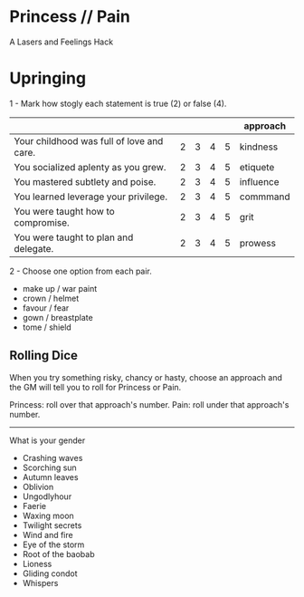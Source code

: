 # Princess // Pain

A Lasers and Feelings Hack

# Upringing

1 - Mark how stogly each statement is true (2) or false (4). 

|  	|   	|   	|   	|   	| approach  	|
|----------------------------------------------------------	|---	|---	|---	|---	|-----------	|
| Your childhood was full of love and care.                	| 2 	| 3 	| 4 	| 5 	| kindness  	|
| You socialized aplenty as you grew.                      	| 2 	| 3 	| 4 	| 5 	| etiquete  	|
| You mastered subtlety and poise.                         	| 2 	| 3 	| 4 	| 5 	| influence 	|
| You learned leverage your privilege.                     	| 2 	| 3 	| 4 	| 5 	| commmand  	|
| You were taught how to compromise.                       	| 2 	| 3 	| 4 	| 5 	| grit      	|
| You were taught to plan and delegate.                    	| 2 	| 3 	| 4 	| 5 	| prowess   	|

2 - Choose one option from each pair.

- make up  / war paint
- crown    / helmet
- favour   / fear
- gown     / breastplate
- tome     / shield

## Rolling Dice

When you try something risky, chancy or hasty, choose an approach and the GM will tell you to roll for Princess or Pain.

Princess: roll over that approach's number.
Pain: roll under that approach's number.

---

What is your gender 

- Crashing waves
- Scorching sun
- Autumn leaves
- Oblivion
- Ungodlyhour
- Faerie
- Waxing moon
- Twilight secrets
- Wind and fire
- Eye of the storm
- Root of the baobab
- Lioness
- Gliding condot
- Whispers